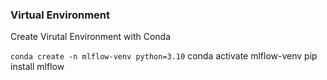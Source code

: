 ### Virtual Environment
Create Virutal Environment with Conda

``` conda create -n mlflow-venv python=3.10 ```
conda activate mlflow-venv
pip install mlflow
